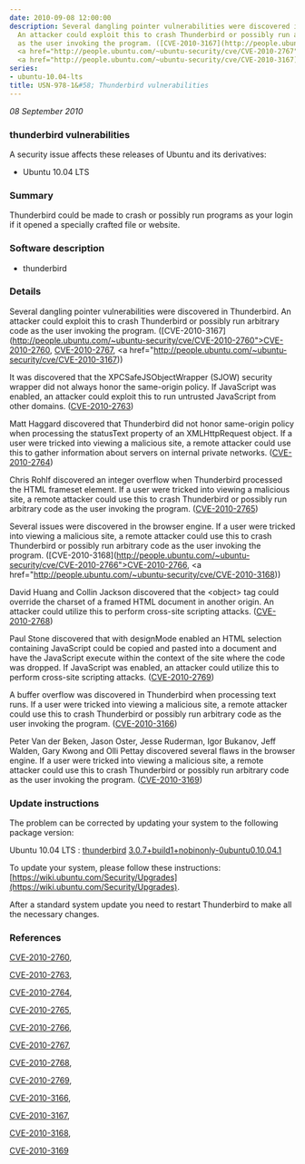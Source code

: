 ```yaml
---
date: 2010-09-08 12:00:00
description: Several dangling pointer vulnerabilities were discovered in Thunderbird.
  An attacker could exploit this to crash Thunderbird or possibly run arbitrary code
  as the user invoking the program. ([CVE-2010-3167](http://people.ubuntu.com/~ubuntu-security/cve/CVE-2010-2760">CVE-2010-2760</a>,
  <a href="http://people.ubuntu.com/~ubuntu-security/cve/CVE-2010-2767">CVE-2010-2767</a>,
  <a href="http://people.ubuntu.com/~ubuntu-security/cve/CVE-2010-3167))
series:
- ubuntu-10.04-lts
title: USN-978-1&#58; Thunderbird vulnerabilities
---
```


*08 September 2010*

### thunderbird vulnerabilities

A security issue affects these releases of Ubuntu and its derivatives:

* Ubuntu 10.04 LTS

### Summary

Thunderbird could be made to crash or possibly run programs as your login if it opened a specially crafted file or website.

### Software description

* thunderbird 

### Details

Several dangling pointer vulnerabilities were discovered in Thunderbird. An attacker could exploit this to crash Thunderbird or possibly run arbitrary code as the user invoking the program. ([CVE-2010-3167](http://people.ubuntu.com/~ubuntu-security/cve/CVE-2010-2760">CVE-2010-2760</a>, <a href="http://people.ubuntu.com/~ubuntu-security/cve/CVE-2010-2767">CVE-2010-2767</a>, <a href="http://people.ubuntu.com/~ubuntu-security/cve/CVE-2010-3167))

It was discovered that the XPCSafeJSObjectWrapper (SJOW) security wrapper did not always honor the same-origin policy. If JavaScript was enabled, an attacker could exploit this to run untrusted JavaScript from other domains. ([CVE-2010-2763](http://people.ubuntu.com/~ubuntu-security/cve/CVE-2010-2763))

Matt Haggard discovered that Thunderbird did not honor same-origin policy when processing the statusText property of an XMLHttpRequest object. If a user were tricked into viewing a malicious site, a remote attacker could use this to gather information about servers on internal private networks. ([CVE-2010-2764](http://people.ubuntu.com/~ubuntu-security/cve/CVE-2010-2764))

Chris Rohlf discovered an integer overflow when Thunderbird processed the HTML frameset element. If a user were tricked into viewing a malicious site, a remote attacker could use this to crash Thunderbird or possibly run arbitrary code as the user invoking the program. ([CVE-2010-2765](http://people.ubuntu.com/~ubuntu-security/cve/CVE-2010-2765))

Several issues were discovered in the browser engine. If a user were tricked into viewing a malicious site, a remote attacker could use this to crash Thunderbird or possibly run arbitrary code as the user invoking the program. ([CVE-2010-3168](http://people.ubuntu.com/~ubuntu-security/cve/CVE-2010-2766">CVE-2010-2766</a>, <a href="http://people.ubuntu.com/~ubuntu-security/cve/CVE-2010-3168))

David Huang and Collin Jackson discovered that the &lt;object&gt; tag could override the charset of a framed HTML document in another origin. An attacker could utilize this to perform cross-site scripting attacks. ([CVE-2010-2768](http://people.ubuntu.com/~ubuntu-security/cve/CVE-2010-2768))

Paul Stone discovered that with designMode enabled an HTML selection containing JavaScript could be copied and pasted into a document and have the JavaScript execute within the context of the site where the code was dropped. If JavaScript was enabled, an attacker could utilize this to perform cross-site scripting attacks. ([CVE-2010-2769](http://people.ubuntu.com/~ubuntu-security/cve/CVE-2010-2769))

A buffer overflow was discovered in Thunderbird when processing text runs. If a user were tricked into viewing a malicious site, a remote attacker could use this to crash Thunderbird or possibly run arbitrary code as the user invoking the program. ([CVE-2010-3166](http://people.ubuntu.com/~ubuntu-security/cve/CVE-2010-3166))

Peter Van der Beken, Jason Oster, Jesse Ruderman, Igor Bukanov, Jeff Walden, Gary Kwong and Olli Pettay discovered several flaws in the browser engine. If a user were tricked into viewing a malicious site, a remote attacker could use this to crash Thunderbird or possibly run arbitrary code as the user invoking the program. ([CVE-2010-3169](http://people.ubuntu.com/~ubuntu-security/cve/CVE-2010-3169)) 

### Update instructions

The problem can be corrected by updating your system to the following package version:

Ubuntu 10.04 LTS
 : [thunderbird](https://launchpad.net/ubuntu/+source/thunderbird) <span> [3.0.7+build1+nobinonly-0ubuntu0.10.04.1](https://launchpad.net/ubuntu/+source/thunderbird/3.0.7+build1+nobinonly-0ubuntu0.10.04.1) </span> 

To update your system, please follow these instructions: [https://wiki.ubuntu.com/Security/Upgrades](https://wiki.ubuntu.com/Security/Upgrades).

After a standard system update you need to restart Thunderbird to make all the necessary changes. 

### References

 
 [CVE-2010-2760](http://people.ubuntu.com/~ubuntu-security/cve/CVE-2010-2760), 

 [CVE-2010-2763](http://people.ubuntu.com/~ubuntu-security/cve/CVE-2010-2763), 

 [CVE-2010-2764](http://people.ubuntu.com/~ubuntu-security/cve/CVE-2010-2764), 

 [CVE-2010-2765](http://people.ubuntu.com/~ubuntu-security/cve/CVE-2010-2765), 

 [CVE-2010-2766](http://people.ubuntu.com/~ubuntu-security/cve/CVE-2010-2766), 

 [CVE-2010-2767](http://people.ubuntu.com/~ubuntu-security/cve/CVE-2010-2767), 

 [CVE-2010-2768](http://people.ubuntu.com/~ubuntu-security/cve/CVE-2010-2768), 

 [CVE-2010-2769](http://people.ubuntu.com/~ubuntu-security/cve/CVE-2010-2769), 

 [CVE-2010-3166](http://people.ubuntu.com/~ubuntu-security/cve/CVE-2010-3166), 

 [CVE-2010-3167](http://people.ubuntu.com/~ubuntu-security/cve/CVE-2010-3167), 

 [CVE-2010-3168](http://people.ubuntu.com/~ubuntu-security/cve/CVE-2010-3168), 

 [CVE-2010-3169](http://people.ubuntu.com/~ubuntu-security/cve/CVE-2010-3169)
